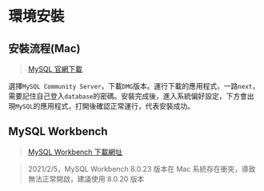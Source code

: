 # 環境安裝

## 安裝流程(Mac)
> [MySQL 官網下載](https://dev.mysql.com/downloads/)

選擇`MySQL Community Server`，下載`DMG`版本。運行下載的應用程式，一路`next`，需要記住自己登入`database`的密碼。安裝完成後，進入系統偏好設定，下方會出現`MySQL`的應用程式，打開後確認正常運行，代表安裝成功。
## MySQL Workbench
> [MySQL Workbench 下載網址](https://dev.mysql.com/downloads/workbench/)

> 2021/2/5，MySQL Workbench 8.0.23 版本在 Mac 系統存在衝突，導致無法正常開啟，建議使用 8.0.20 版本
